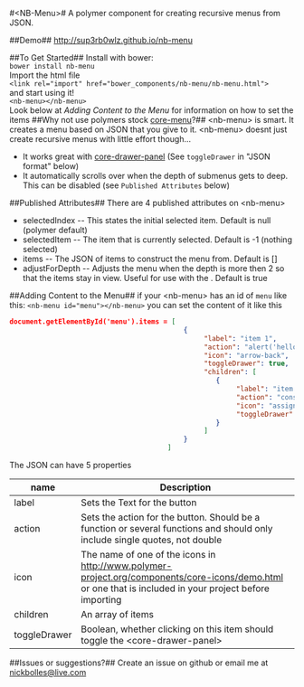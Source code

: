 #&lt;NB-Menu&gt;#
A polymer component for creating recursive menus from JSON.

##Demo##
http://sup3rb0wlz.github.io/nb-menu

##To Get Started##
Install with bower:
<br />
`bower install nb-menu`
<br />
Import the html file
<br />
`<link rel="import" href="bower_components/nb-menu/nb-menu.html">`
<br />
and start using it!
<br />
`<nb-menu></nb-menu>`
<br />
Look below at *Adding Content to the Menu* for information on how to set the items
##Why not use polymers stock [core-menu](https://www.polymer-project.org/docs/elements/core-elements.html#core-menu)?##
&lt;nb-menu&gt; is smart.
It creates a menu based on JSON that you give to it.
&lt;nb-menu&gt; doesnt just create recursive menus with little effort though...
- It works great with [core-drawer-panel](https://www.polymer-project.org/docs/elements/core-elements.html#core-drawer-panel) (See `toggleDrawer` in "JSON format" below)
- It automatically scrolls over when the depth of submenus gets to deep. This can be disabled (see `Published Attributes` below)

##Published Attributes##
There are 4 published attributes on &lt;nb-menu&gt;
- selectedIndex -- This states the initial selected item. Default is null (polymer default)
- selectedItem -- The item that is currently selected. Default is -1 (nothing selected)
- items -- The JSON of items to construct the menu from. Default is []
- adjustForDepth -- Adjusts the menu when the depth is more then 2 so that the items stay in view. Useful for use with the <core-drawer-panel>. Default is true

##Adding Content to the Menu##
if your &lt;nb-menu&gt; has an id of `menu` like this:
`<nb-menu id="menu"></nb-menu>`
you can set the content of it like this
```JSON
document.getElementById('menu').items = [
                                           {
                                                "label": "item 1",
                                                "action": "alert('hello from item 1')",
                                                "icon": "arrow-back",
												"toggleDrawer": true,
                                                "children": [
                                                   {
                                                        "label": "item 1-1",
                                                        "action": "console.log('you clicked item 1-1')",
                                                        "icon": "assignment-ind",
														"toggleDrawer": true
                                                   }
                                                ]
                                           }
                                       ]
```
The JSON can have 5 properties

| name | Description |
| -------- | --------- |
| label | Sets the Text for the button |
| action | Sets the action for the button. Should be a function or several functions and should only include single quotes, not double |
| icon | The name of one of the icons in http://www.polymer-project.org/components/core-icons/demo.html or one that is included in your project before importing <nb-menu> |
| children | An array of items |
| toggleDrawer | Boolean, whether clicking on this item should toggle the &lt;core-drawer-panel&gt; |


##Issues or suggestions?##
Create an issue on github or email me at nickbolles@live.com
